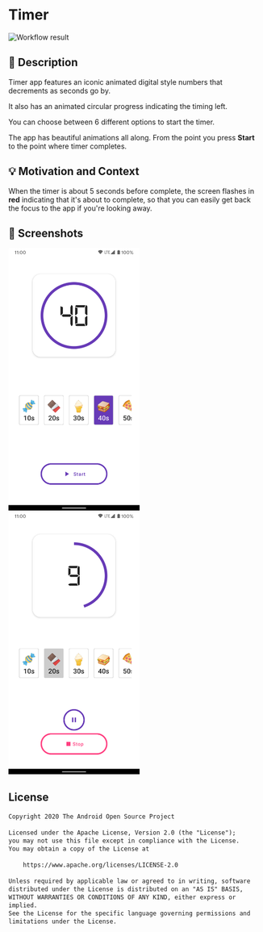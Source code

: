 # Timer

![Workflow result](https://github.com/lvabarajithan/Timer-dev-challenge/workflows/Check/badge.svg)


## :scroll: Description
Timer app features an iconic animated digital style numbers that decrements as seconds go by.

It also has an animated circular progress indicating the timing left.

You can choose between 6 different options to start the timer.

The app has beautiful animations all along. From the point you press **Start** to the point
where timer completes.


## :bulb: Motivation and Context
When the timer is about 5 seconds before complete, the screen flashes in **red** indicating
that it's about to complete, so that you can easily get back the focus to the app if you're looking away.


## :camera_flash: Screenshots
<!-- You can add more screenshots here if you like -->
<img src="/results/screenshot_1.png" width="260">&emsp;<img src="/results/screenshot_2.png" width="260">

## License
```
Copyright 2020 The Android Open Source Project

Licensed under the Apache License, Version 2.0 (the "License");
you may not use this file except in compliance with the License.
You may obtain a copy of the License at

    https://www.apache.org/licenses/LICENSE-2.0

Unless required by applicable law or agreed to in writing, software
distributed under the License is distributed on an "AS IS" BASIS,
WITHOUT WARRANTIES OR CONDITIONS OF ANY KIND, either express or implied.
See the License for the specific language governing permissions and
limitations under the License.
```